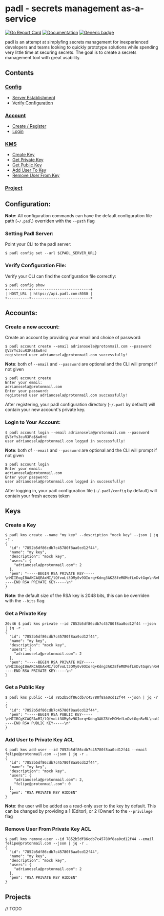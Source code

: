 # padl - secrets management as-a-service

[![Go Report Card](https://goreportcard.com/badge/github.com/adrianosela/padl)](https://goreportcard.com/report/github.com/adrianosela/padl)
[![Documentation](https://godoc.org/github.com/adrianosela/padl?status.svg)](https://godoc.org/github.com/adrianosela/padl)
[![Generic badge](https://img.shields.io/badge/UBC-CPEN412-RED.svg)](https://blogs.ubc.ca/cpen442/about/)

padl is an attempt at simplyfing secrets management for inexperienced developers and teams looking to quickly prototype solutions while spending very little time at securing secrets. The goal is to create a secrets management tool with great usability.

## Contents

### [Config](#configuration)
* [Server Establishment](#setting-padl-server)
* [Verify Configuration](#verify-configuration-file)

### [Account](#accounts)
* [Create / Register](#create-a-new-account)
* [Login](#login-to-Your-Account)

### [KMS](#keys)
* [Create Key](#create-a-key)
* [Get Private Key](#get-a-private-key)
* [Get Public Key](#get-a-public-key)
* [Add User To Key](#add-user-to-private-key-ACL)
* [Remove User From Key](#remove-user-from-private-key-ACL)

### [Project](#projects)

## Configuration:

<b>Note:</b> All configuration commands can have the default configuration file path (`~/.padl`) overriden with the `--path` flag

### Setting Padl Server:

Point your CLI to the padl server:

```
$ padl config set --url ${PADL_SERVER_URL}
```

### Verify Configuration File:

Verify your CLI can find the configuration file correctly:

```
$ padl config show
+----------+---------------------------+
| HOST_URL | https://api.padl.com:8080 |
+----------+---------------------------+
```

## Accounts:

### Create a new account:

Create an account by providing your email and choice of password:

```
$ padl account create --email adrianosela@protonmail.com --password @V3rYs3cuR3Pa$$w0rd
registered user adrianosela@protonmail.com successfully!
```

<b>Note:</b> both of `--email` and `--password` are optional and the CLI will prompt if not given

```
$ padl account create
Enter your email:
adrianosela@protonmail.com
Enter your password:
registered user adrianosela@protonmail.com successfully!
```

After registering, your padl configuration directory (`~/.padl` by default) will contain your new account's private key.

### Login to Your Account:

```
$ padl account login --email adrianosela@protonmail.com --password @V3rYs3cuR3Pa$$w0rd
user adrianosela@protonmail.com logged in successfully!
```

<b>Note:</b> both of `--email` and `--password` are optional and the CLI will prompt if not given

```
$ padl account login
Enter your email:
adrianosela@protonmail.com
Enter your password:
user adrianosela@protonmail.com logged in successfully!
```

After logging in, your padl configuration file (`~/.padl/config` by default) will contain your fresh access token

## Keys

### Create a Key

```
$ padl kms create --name "my key" --description "mock key" --json | jq -r .
{
  "id": "7852b5df86cdb7c45780f8aa0cd12f44",
  "name": "my key",
  "description": "mock key",
  "users": {
    "adrianosela@protonmail.com": 2
  },
  "pem": "-----BEGIN RSA PRIVATE KEY-----\nMIIEogIBAAKCAQEAxMI/lQfvoLt3OMy0v9OIorq+Kdng3AKZ8feMOMefLmDvtGqn\nRvRLat3nQq+3mqyVlG/LFefliDnhEXqP1hjH64CEUJEpYwoDTwW7apWs3+T/1o49\n2AGsLmeyAgU+SpWnTp4qD4pvbe4QEKTFXMRi3NLJwX9QD7Q7z1+pf6laNwVFdeoV\nKkDRrjFjIpCqmtkpxdDmE9aWeyCTAo4dXBMWu8zRzlIKL936OiqP4v0RSu5l3Y/f\nASSKayUf4qF+FhkT2zPohiRXdoX7trQEmF8oXL2R1xFhRxR9BckJWn0bf8NdFMhW\nJhTkoSg0xWYnpU2tvf1fsKBfDcpyIwz6BvzcnwIDAQABAoIBADrxejy6KOY84sVo\nRcmlpCwjx24gMEWYneen4iDsZFpvfb/Np5kQ/DriiTIoE9fJVfIm328Ljm6V8D/d\nOJPJzrJVSM4d/okF6eHVdMTEXAqivqXW7N31+k/YjrIeQf/z/zAFH9KSBTmodLWX\ntuxIhNlkaD6IVkKuGrDQFqYA5N7QNey8zSf/f6cFQhTE8pl0V8/Vd10l2lxl3Ft7\ntVaLTAh8pD8m3J+o5fqDBUbyNdTKdKuSy0TKflFXXutvO9oZOGkwnjIlf3ofX4Hl\n37pKkRYlelhfYRrSjv9I2Dy8STPcncMqHfw67/bSy5kIKHwIsqVa3h8mPtECoc6j\n5CjiOHkCgYEA2e2OXTm9wb3+1hxcVD1ivC1tQSQ3Vs8CTXbfJVVStj/Kj5tHgliK\nH+zEj7FT32T+QZvdORSG2AB6bVAmOMA57i3DljW8FXGtvQwX7dmfx00bEi1qsr6E\nUR1WmfwKvb6mYtMunanBJniUY1MqI3iceGWK8ZtdHRYEZgQw0cV2EvsCgYEA5yHw\nOWIJTl0QQZrQCNQONvwIHnrnnCtuSKhUc9tmkWJuFXOILhJtgXXfUiVvz95zJCOO\n2365YL2nG7yH+vsuvsrUMoOugV5f0aQ92IuulGMrhZ+j+faHGTmKUPDU8aTSAbRc\nVG5I6uzpsHWJW8huTtzXTwKf9E15kwwgYZ5fy60CgYBuXnBWaJLg1z+D4nMkOr6R\nfRQzBIt+THLnFofm2XJ9WItW9ZZevkad6oSWHYHTxss6IR0F9o5gQMXALPJelYQB\nS24d2fL6jUsnTkOkMy5HepZ2O0gpZHGQvyIH9GzgMfkEXd3i/YET4ceNEiZqNoBQ\nPWUD/eJHg8oQfJjY9H9bFwKBgAIGPBJkl2xGSGQqtPO+17kHkBKkRO8LOlYMk2DI\nZSeU0x4A+wpcQvVFUQVpKoeJjTydyxyFCZ6dSp9lkVNTa99j62Pd32NmrjQp2hjR\ncGAAVls/QLJpxFkmNd3rnhHXvbciG0TqCl10Yb+X5/IT2VN7f69DeJ8tJolxK79v\nIaupAoGAXDA6/uRS36OT4KqyNTPFGwcbKXvLVi88V6OT7SBa20TK198clklGQZax\nFmnPaCFD6CJcf8wg4non+l+kjKr6DNiLXV2qlEbZw64KGAeuY10zHELNLcSpMmTv\ncEK50RbaXJj2VqJX2oO0hGIl68fOMkERBjJG8D27ImLCg27gHbY=\n-----END RSA PRIVATE KEY-----\n"
}
```

<b>Note:</b> the default size of the RSA key is 2048 bits, this can be overriden with the `--bits` flag

### Get a Private Key

```
20:46 $ padl kms private --id 7852b5df86cdb7c45780f8aa0cd12f44 --json | jq -r .
{
  "id": "7852b5df86cdb7c45780f8aa0cd12f44",
  "name": "my key",
  "description": "mock key",
  "users": {
    "adrianosela@protonmail.com": 2
  },
  "pem": "-----BEGIN RSA PRIVATE KEY-----\nMIIEogIBAAKCAQEAxMI/lQfvoLt3OMy0v9OIorq+Kdng3AKZ8feMOMefLmDvtGqn\nRvRLat3nQq+3mqyVlG/LFefliDnhEXqP1hjH64CEUJEpYwoDTwW7apWs3+T/1o49\n2AGsLmeyAgU+SpWnTp4qD4pvbe4QEKTFXMRi3NLJwX9QD7Q7z1+pf6laNwVFdeoV\nKkDRrjFjIpCqmtkpxdDmE9aWeyCTAo4dXBMWu8zRzlIKL936OiqP4v0RSu5l3Y/f\nASSKayUf4qF+FhkT2zPohiRXdoX7trQEmF8oXL2R1xFhRxR9BckJWn0bf8NdFMhW\nJhTkoSg0xWYnpU2tvf1fsKBfDcpyIwz6BvzcnwIDAQABAoIBADrxejy6KOY84sVo\nRcmlpCwjx24gMEWYneen4iDsZFpvfb/Np5kQ/DriiTIoE9fJVfIm328Ljm6V8D/d\nOJPJzrJVSM4d/okF6eHVdMTEXAqivqXW7N31+k/YjrIeQf/z/zAFH9KSBTmodLWX\ntuxIhNlkaD6IVkKuGrDQFqYA5N7QNey8zSf/f6cFQhTE8pl0V8/Vd10l2lxl3Ft7\ntVaLTAh8pD8m3J+o5fqDBUbyNdTKdKuSy0TKflFXXutvO9oZOGkwnjIlf3ofX4Hl\n37pKkRYlelhfYRrSjv9I2Dy8STPcncMqHfw67/bSy5kIKHwIsqVa3h8mPtECoc6j\n5CjiOHkCgYEA2e2OXTm9wb3+1hxcVD1ivC1tQSQ3Vs8CTXbfJVVStj/Kj5tHgliK\nH+zEj7FT32T+QZvdORSG2AB6bVAmOMA57i3DljW8FXGtvQwX7dmfx00bEi1qsr6E\nUR1WmfwKvb6mYtMunanBJniUY1MqI3iceGWK8ZtdHRYEZgQw0cV2EvsCgYEA5yHw\nOWIJTl0QQZrQCNQONvwIHnrnnCtuSKhUc9tmkWJuFXOILhJtgXXfUiVvz95zJCOO\n2365YL2nG7yH+vsuvsrUMoOugV5f0aQ92IuulGMrhZ+j+faHGTmKUPDU8aTSAbRc\nVG5I6uzpsHWJW8huTtzXTwKf9E15kwwgYZ5fy60CgYBuXnBWaJLg1z+D4nMkOr6R\nfRQzBIt+THLnFofm2XJ9WItW9ZZevkad6oSWHYHTxss6IR0F9o5gQMXALPJelYQB\nS24d2fL6jUsnTkOkMy5HepZ2O0gpZHGQvyIH9GzgMfkEXd3i/YET4ceNEiZqNoBQ\nPWUD/eJHg8oQfJjY9H9bFwKBgAIGPBJkl2xGSGQqtPO+17kHkBKkRO8LOlYMk2DI\nZSeU0x4A+wpcQvVFUQVpKoeJjTydyxyFCZ6dSp9lkVNTa99j62Pd32NmrjQp2hjR\ncGAAVls/QLJpxFkmNd3rnhHXvbciG0TqCl10Yb+X5/IT2VN7f69DeJ8tJolxK79v\nIaupAoGAXDA6/uRS36OT4KqyNTPFGwcbKXvLVi88V6OT7SBa20TK198clklGQZax\nFmnPaCFD6CJcf8wg4non+l+kjKr6DNiLXV2qlEbZw64KGAeuY10zHELNLcSpMmTv\ncEK50RbaXJj2VqJX2oO0hGIl68fOMkERBjJG8D27ImLCg27gHbY=\n-----END RSA PRIVATE KEY-----\n"
}
```

### Get a Public Key

```
$ padl kms public --id 7852b5df86cdb7c45780f8aa0cd12f44 --json | jq -r .
{
  "id": "7852b5df86cdb7c45780f8aa0cd12f44",
  "pem": "-----BEGIN RSA PUBLIC KEY-----\nMIIBCgKCAQEAxMI/lQfvoLt3OMy0v9OIorq+Kdng3AKZ8feMOMefLmDvtGqnRvRL\nat3nQq+3mqyVlG/LFefliDnhEXqP1hjH64CEUJEpYwoDTwW7apWs3+T/1o492AGs\nLmeyAgU+SpWnTp4qD4pvbe4QEKTFXMRi3NLJwX9QD7Q7z1+pf6laNwVFdeoVKkDR\nrjFjIpCqmtkpxdDmE9aWeyCTAo4dXBMWu8zRzlIKL936OiqP4v0RSu5l3Y/fASSK\nayUf4qF+FhkT2zPohiRXdoX7trQEmF8oXL2R1xFhRxR9BckJWn0bf8NdFMhWJhTk\noSg0xWYnpU2tvf1fsKBfDcpyIwz6BvzcnwIDAQAB\n-----END RSA PUBLIC KEY-----\n"
}
```

### Add User to Private Key ACL

```
$ padl kms add-user --id 7852b5df86cdb7c45780f8aa0cd12f44 --email felipe@protonmail.com --json | jq -r .
{
  "id": "7852b5df86cdb7c45780f8aa0cd12f44",
  "name": "my key",
  "description": "mock key",
  "users": {
    "adrianosela@protonmail.com": 2,
    "felipe@protonmail.com": 0
  },
  "pem": "RSA PRIVATE KEY HIDDEN"
}
```

<b>Note:</b> the user will be added as a read-only user to the key by default. This can be changed by providing a 1 (Editor), or 2 (Owner) to the `--privilege` flag


### Remove User From Private Key ACL

```
$ padl kms remove-user --id 7852b5df86cdb7c45780f8aa0cd12f44 --email felipe@protonmail.com --json | jq -r .
{
  "id": "7852b5df86cdb7c45780f8aa0cd12f44",
  "name": "my key",
  "description": "mock key",
  "users": {
    "adrianosela@protonmail.com": 2
  },
  "pem": "RSA PRIVATE KEY HIDDEN"
}
```

## Projects

// TODO
